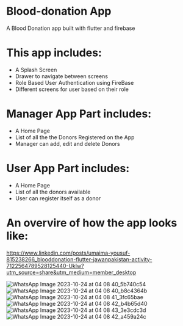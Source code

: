 # Blood-donation App

A Blood Donation app built with flutter and firebase

# This app includes:
- A Splash Screen
- Drawer to navigate between screens
- Role Based User Authentication using FireBase
- Different screens for user based on their role

# Manager App Part includes:
- A Home Page
- List of all the the Donors Registered on the App
- Manager can add, edit and delete Donors

# User App Part includes:
- A Home Page
- List of all the donors available
- User can register itself as a donor

# An overvire of how the app looks like:
https://www.linkedin.com/posts/umaima-yousuf-815238266_blooddonation-flutter-jawanpakistan-activity-7122564789528125440-Uklw?utm_source=share&utm_medium=member_desktop

![WhatsApp Image 2023-10-24 at 04 08 40_5b740c54](https://github.com/Umaima1205/Blood-donation-app/assets/112200777/63aec588-0aa3-4033-b785-a67255d0654b)
![WhatsApp Image 2023-10-24 at 04 08 40_b8c4364b](https://github.com/Umaima1205/Blood-donation-app/assets/112200777/383ce7c8-f74c-4bf8-8465-26202f9cb4da)
![WhatsApp Image 2023-10-24 at 04 08 41_3fc65bae](https://github.com/Umaima1205/Blood-donation-app/assets/112200777/c858a6c8-19eb-4759-b65e-6cbf3de0e166)
![WhatsApp Image 2023-10-24 at 04 08 42_b4b65d40](https://github.com/Umaima1205/Blood-donation-app/assets/112200777/0c2cf2a5-4923-4056-8120-a08e9aad60c6)
![WhatsApp Image 2023-10-24 at 04 08 43_3e3cdc3d](https://github.com/Umaima1205/Blood-donation-app/assets/112200777/89f922f6-3ef1-4a07-930d-b03328034a3d)
![WhatsApp Image 2023-10-24 at 04 08 42_a459a24c](https://github.com/Umaima1205/Blood-donation-app/assets/112200777/807d158a-415b-4ac8-8f65-0660a6093858)





